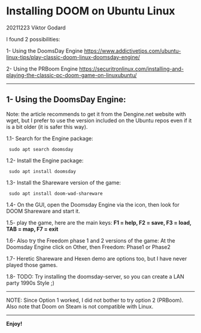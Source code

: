 # Installing DOOM on Ubuntu Linux

20211223
Viktor Godard

I found 2 possibilities:

1- Using the DoomsDay Engine 
   https://www.addictivetips.com/ubuntu-linux-tips/play-classic-doom-linux-doomsday-engine/

2- Using the PRBoom Engine 
   https://securitronlinux.com/installing-and-playing-the-classic-pc-doom-game-on-linuxubuntu/

---

## 1- Using the DoomsDay Engine:

Note: the article recommends to get it from the Dengine.net website with wget, 
 but I prefer to use the version included on the Ubuntu repos even if it is a bit older 
 (it is safer this way).

1.1- Search for the Engine package: 

     sudo apt search doomsday

1.2- Install the Engine package: 

     sudo apt install doomsday

1.3- Install the Shareware version of the game: 

     sudo apt install doom-wad-shareware

1.4- On the GUI, open the Doomsday Engine via the icon, then look for DOOM Shareware and start it.

1.5- play the game, here are the main keys: **F1 = help, F2 = save, F3 = load, TAB = map, F7 = exit**

1.6- Also try the Freedom phase 1 and 2 versions of the game: At the Doomsday Engine click on Other, then Freedom: Phase1 or Phase2

1.7- Heretic Shareware and Hexen demo are options too, but I have never played those games.

1.8- TODO: Try installing the doomsday-server, so you can create a LAN party 1990s Style ;)


---

NOTE: Since Option 1 worked, I did not bother to try option 2 (PRBoom). 
Also note that Doom on Steam is not compatible with Linux.

---

**Enjoy!**
